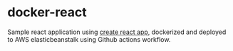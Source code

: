 # docker-react

Sample react application using [create react app](https://github.com/facebook/create-react-app), dockerized and deployed to AWS elasticbeanstalk using Github actions workflow.

